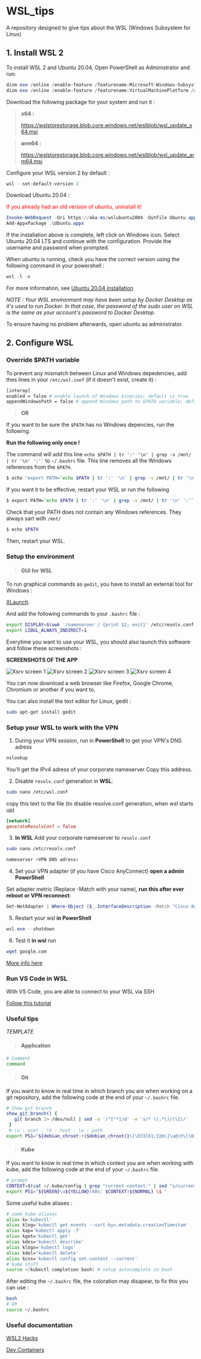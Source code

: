 # WSL_tips
A repository designed to give tips about the WSL (Windows Subsystem for Linux)

## 1. Install WSL 2

To install WSL 2 and Ubuntu 20.04, Open PowerShell as Administrator and run:

``` powershell
dism.exe /online /enable-feature /featurename:Microsoft-Windows-Subsystem-Linux /all /norestart
dism.exe /online /enable-feature /featurename:VirtualMachinePlatform /all /norestart
```
Download the following package for your system and run it : 

> **x64 :**
>
> https://wslstorestorage.blob.core.windows.net/wslblob/wsl_update_x64.msi

> **arm64 :**
>
> https://wslstorestorage.blob.core.windows.net/wslblob/wsl_update_arm64.msi

Configure your WSL version 2 by default :

``` powershell
wsl --set-default-version 2
```

Download Ubuntu 20.04 :

<span style="color:red">If you already had an old version of ubuntu, uninstall it!</span>

``` powershell
Invoke-WebRequest -Uri https://aka.ms/wslubuntu2004 -OutFile Ubuntu.appx -UseBasicParsing
Add-AppxPackage .\Ubuntu.appx
```

If the installation above is complete, left click on Windows icon. Select Ubuntu 20.04 LTS and continue with the configuration. Provide the username and password when prompted.

When ubuntu is running, check you have the correct version using the following command in your powershell :

``` powershell
wsl -l -v
```
For more information, see [Ubuntu 20.04 installation](https://ripon-banik.medium.com/how-to-install-wsl2-offline-b470ab6eaf0e)


*NOTE : Your WSL environment may have been setup by Docker Desktop as it's used to run Docker. In that case, the password of the sudo user on WSL is the same as your account's password to Docker Desktop.*

To ensure having no problem afterwards, open ubuntu as administrator.

## 2. Configure WSL

### Override $PATH variable

To prevent any mismatch between Linux and Windows depedencies, add thes lines in your ```/etc/wsl.conf``` (if it doesn't exist, create it) :

```sh
[interop]
enabled = false # enable launch of Windows binaries; default is true
appendWindowsPath = false # append Windows path to $PATH variable; default is true
```

> **OR**

If you want to be sure the ```$PATH``` has no Windows depencies, run the following.

**Run the following only once !**

The command will add this line ``` echo $PATH | tr ':' '\n' | grep -v /mnt/ | tr '\n' ':'` ``` to ```~/.bashrc``` file. This line removes all the Windows references from the ```$PATH```.
``` bash
$ echo "export PATH=`echo $PATH | tr ':' '\n' | grep -v /mnt/ | tr '\n' ':'`" >> ~/.bashrc
```

If you want it to be effective, restart your WSL or run the following
``` bash
$ export PATH=`echo $PATH | tr ':' '\n' | grep -v /mnt/ | tr '\n' ':'`
```

Check that your PATH does not contain any Windows references. They always sart with ```/mnt/```
``` bash
$ echo $PATH
```

Then, restart your WSL.

### Setup the environment

> #### GUI for WSL

To run graphical commands as ```gedit```, you have to install an external tool for Windows : 

[XLaunch](https://sourceforge.net/projects/vcxsrv/).

And add the following commands to your ```.bashrc``` file :

```sh
export DISPLAY=$(awk '/nameserver / {print $2; exit}' /etc/resolv.conf 2>/dev/null):0
export LIBGL_ALWAYS_INDIRECT=1
```

Everytime you want to use your WSL, you should also launch this software and follow these screenshots :

**SCREENSHOTS OF THE APP**

![Xsrv screen 1](./Ressources/Xserver_1.png)
![Xsrv screen 2](./Ressources/Xserver_2.png)
![Xsrv screen 3](./Ressources/Xserver_3.png)
![Xsrv screen 4](./Ressources/Xserver_4.png)

You can now download a web browser like Firefox, Google Chrome, Chromium or another if you want to.

You can also install the text editor for Linux, gedit :
``` bash
sudo apt-get install gedit
```

### Setup your WSL to work with the VPN

1. During your VPN session, run in **PowerShell** to get your VPN's DNS adress
``` powershell
nslookup
```
You'll get the IPv4 adress of your corporate nameserver Copy this address.

2. Disable ```resolv.conf``` generation in **WSL**:
``` sh
sudo nano /etc/wsl.conf
```
copy this text to the file (to disable resolve.conf generation, when wsl starts up)
```conf
[network]   
generateResolvConf = false
```
3. **In WSL** Add your corporate nameserver to ```resolv.conf```
``` sh
sudo nano /etc/resolv.conf
```
``` sh
nameserver <VPN DNS adress>
```
4. Set your VPN adapter (if you have Cisco AnyConnect) **open a admin PowerShell**

Set adapter metric (Replace -Match with your name), **run this after ever reboot or VPN reconnect**:
``` powershell
Get-NetAdapter | Where-Object {$_.InterfaceDescription -Match "Cisco AnyConnect"} | Set-NetIPInterface -InterfaceMetric 6000
```
5. Restart your wsl **in PowerShell**
``` powershell 
wsl.exe --shutdown
```
6. Test it **in wsl** run
```sh
wget google.com
```
[More info here](https://stackoverflow.com/questions/66444822/no-internet-connection-ubuntu-wsl-while-vpn)

### Run VS Code in WSL

With VS Code, you are able to connect to your WSL via SSH

[Follow this tutorial](https://code.visualstudio.com/docs/remote/wsl)

### Useful tips

*TEMPLATE*
> #### Application
``` bash
# Comment
command 
```

> #### Git
If you want to know in real time in which branch you are when working on a git repository, add the following code at the end of your ```~/.bashrc``` file.
```sh
# Show git branch
show_git_branch() {
   git branch 2> /dev/null | sed -e '/^[^*]/d' -e 's/* \(.*\)/(\1)/'
 }
 # \u : user - \h : host - \w : path
export PS1="${debian_chroot:+($debian_chroot)}\[\033[01;32m\]\u@\h\[\033[00m\]:\[\033[01;34m\]\w \[\033[31m\]\$(show_git_branch)\[\033[00m\]$\[\033[00m\] "
```

> #### Kube
If you want to know in real time in which context you are when working with kube, add the following code at the end of your ```~/.bashrc``` file.
```sh
# prompt
CONTEXT=$(cat ~/.kube/config | grep "current-context:" | sed "s/current-context: //")
export PS1="${GREEN}\u${YELLOW}(k8s: $CONTEXT)${NORMAL} \$ "
```
Some useful kube aliases :
```sh
# some kube aliases
alias k='kubectl'
alias klog='kubectl get events --sort-by=.metadata.creationTimestam'
alias kap='kubectl apply -f'
alias kget='kubectl get'
alias kdes='kubectl describe'
alias klogs='kubectl logs'
alias kdel='kubectl delete'
alias kcns='kubectl config set-context --current'
# kube stuff
source <(kubectl completion bash) # setup autocomplete in bash
```

After editing the ```~/.bashrc``` file, the coloration may disapear, to fix this you can use :
```sh
bash
# OR
source ~/.bashrc
```
### Useful documentation

[WSL2 Hacks](https://github.com/shayne/wsl2-hacks)

[Dev Containers](https://code.visualstudio.com/docs/remote/containers)
